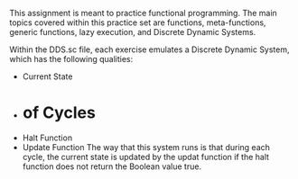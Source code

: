 This assignment is meant to practice functional programming. The main topics covered within this practice set are 
functions, meta-functions, generic functions, lazy execution, and Discrete Dynamic Systems.

Within the DDS.sc file, each exercise emulates a Discrete Dynamic System, which has the following qualities:
- Current State
- # of Cycles
- Halt Function
- Update Function
The way that this system runs is that during each cycle, the current state is updated by the updat function if the halt
function does not return the Boolean value true. 

